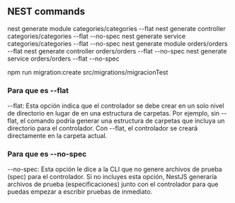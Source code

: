 ## NEST commands
nest generate module categories/categories --flat
nest generate controller categories/categories --flat --no-spec
nest generate service categories/categories --flat --no-spec
nest generate module orders/orders --flat
nest generate controller orders/orders --flat --no-spec
nest generate service orders/orders --flat --no-spec

npm run migration:create src/migrations/migracionTest


### Para que es --flat
--flat: Esta opción indica que el controlador se debe crear en un solo nivel de directorio en lugar de en una estructura de carpetas. Por ejemplo, sin --flat, el comando podría generar una estructura de carpetas que incluya un directorio para el controlador. Con --flat, el controlador se creará directamente en la carpeta actual.

### Para que es --no-spec
--no-spec: Esta opción le dice a la CLI que no genere archivos de prueba (spec) para el controlador. Si no incluyes esta opción, NestJS generaría archivos de prueba (especificaciones) junto con el controlador para que puedas empezar a escribir pruebas de inmediato.